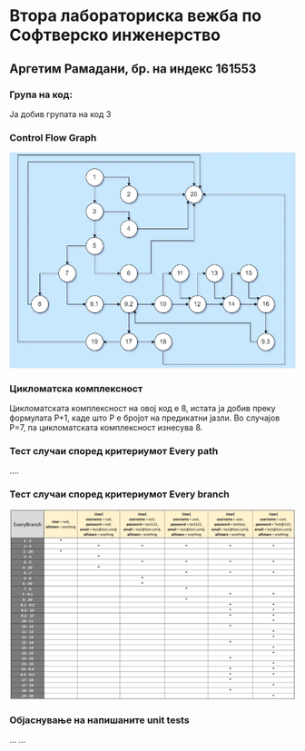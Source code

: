 # Втора лабораториска вежба по Софтверско инженерство

## Аргетим Рамадани, бр. на индекс 161553

### Група на код: 

Ја добив групата на код 3

###  Control Flow Graph

![Control Flow Graph](CFG2.JPG "Control Flow Graph")

### Цикломатска комплексност

Цикломатската комплексност на овој код е 8, истата ја добив преку формулата P+1, каде што P е бројот на предикатни јазли. Во случајoв P=7, па цикломатската комплексност изнесува 8.

### Тест случаи според критериумот  Every path 

....

### Тест случаи според критериумот Every branch

![Every Branch Tests](EveryBranchTests.JPG "Every Branch Tests")

### Објаснување на напишаните unit tests

...
...